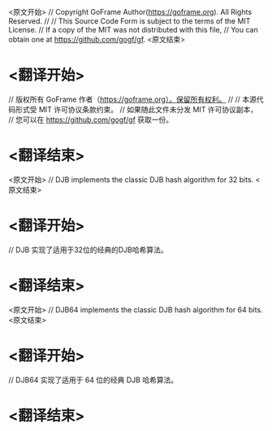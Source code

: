 
<原文开始>
// Copyright GoFrame Author(https://goframe.org). All Rights Reserved.
//
// This Source Code Form is subject to the terms of the MIT License.
// If a copy of the MIT was not distributed with this file,
// You can obtain one at https://github.com/gogf/gf.
<原文结束>

# <翻译开始>
// 版权所有 GoFrame 作者（https://goframe.org）。保留所有权利。
//
// 本源代码形式受 MIT 许可协议条款约束。
// 如果随此文件未分发 MIT 许可协议副本，
// 您可以在 https://github.com/gogf/gf 获取一份。
# <翻译结束>


<原文开始>
// DJB implements the classic DJB hash algorithm for 32 bits.
<原文结束>

# <翻译开始>
// DJB 实现了适用于32位的经典的DJB哈希算法。
# <翻译结束>


<原文开始>
// DJB64 implements the classic DJB hash algorithm for 64 bits.
<原文结束>

# <翻译开始>
// DJB64 实现了适用于 64 位的经典 DJB 哈希算法。
# <翻译结束>

